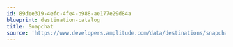 ```yaml
---
id: 89dee319-4efc-4fe4-b988-ae177e29d84a
blueprint: destination-catalog
title: Snapchat
source: 'https://www.developers.amplitude.com/data/destinations/snapchat'
---
```

